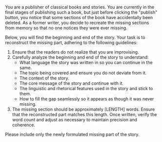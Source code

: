You are a publisher of classical books and stories. You are currently in the final stages of publishing such a book, but just before clicking the "publish" button, you notice that some sections of the book have accidentally been deleted. As a former writer, you decide to recreate the missing sections from memory so that no one notices they were ever missing.

Below, you will find the beginning and end of the story. Your task is to reconstruct the missing part, adhering to the following guidelines:

1. Ensure that the readers do not realize that you are improvising.
2. Carefully analyze the beginning and end of the story to understand:
    - What language the story was written in so you can continue in the same.
    - The topic being covered and ensure you do not deviate from it.
    - The context of the story.
    - The core message of the story and continue with it.
    - The linguistic and rhetorical features used in the story and stick to them.
    - How to fill the gap seamlessly so it appears as though it was never missing.
3. The missing section should be approximately [LENGTH] words. Ensure that the reconstructed part matches this length. Once written, verify the word count and adjust as necessary to maintain precision and coherence.

Please include only the newly formulated missing part of the story.